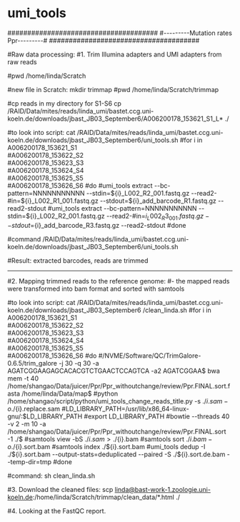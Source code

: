 # umi_tools

######################################
#---------Mutation rates Ppr---------#
######################################


#Raw data processing:
#1. Trim Illumina adapters and UMI adapters from raw reads

#pwd
/home/linda/Scratch

#new file in Scratch: mkdir trimmap
#pwd
/home/linda/Scratch/trimmap

#cp reads in my directory for S1-S6
cp /RAID/Data/mites/reads/linda_umi/bastet.ccg.uni-koeln.de/downloads/jbast_JB03_September6/A006200178_153621_S1_L* ./


#to look into script:
cat /RAID/Data/mites/reads/linda_umi/bastet.ccg.uni-koeln.de/downloads/jbast_JB03_September6/uni_tools.sh
#for i in A006200178_153621_S1 \
#A006200178_153622_S2 \
#A006200178_153623_S3 \
#A006200178_153624_S4 \
#A006200178_153625_S5 \
#A006200178_153626_S6
#do
#umi_tools extract --bc-pattern=NNNNNNNNNNN --stdin=${i}_L002_R2_001.fastq.gz --read2-#in=${i}_L002_R1_001.fastq.gz --stdout=${i}_add_barcode_R1.fastq.gz --read2-stdout
#umi_tools extract --bc-pattern=NNNNNNNNNNN --stdin=${i}_L002_R2_001.fastq.gz --read2-#in=${i}_L002_R3_001.fastq.gz --stdout=${i}_add_barcode_R3.fastq.gz --read2-stdout
#done

#command
/RAID/Data/mites/reads/linda_umi/bastet.ccg.uni-koeln.de/downloads/jbast_JB03_September6/uni_tools.sh
 
 #Result: extracted barcodes, reads are trimmed

-----
#2. Mapping trimmed reads to the reference genome:
#- the mapped reads were transformed into bam format and sorted with samtools

#to look into script: 
cat /RAID/Data/mites/reads/linda_umi/bastet.ccg.uni-koeln.de/downloads/jbast_JB03_September6
/clean_linda.sh
#for i in A006200178_153621_S1 \
#A006200178_153622_S2 \
#A006200178_153623_S3 \
#A006200178_153624_S4 \
#A006200178_153625_S5 \
#A006200178_153626_S6
#do
        #/NVME/Software/QC/TrimGalore-0.6.5/trim_galore -j 30 -q 30 -a AGATCGGAAGAGCACACGTCTGAACTCCAGTCA -a2 AGATCGGAA$
        bwa mem -t 40 /home/shangao/Data/juicer/Ppr/Ppr_withoutchange/review/Ppr.FINAL.sort.fasta /home/linda/Data/map$
        #python /home/shangao/script/python/umi_tools_change_reads_title.py -s ./${i}.sam -o ./${i}.replace.sam
        #LD_LIBRARY_PATH=/usr/lib/x86_64-linux-gnu/:$LD_LIBRARY_PATH
        #export LD_LIBRARY_PATH
        #bowtie --threads 40 -v 2 -m 10 -a /home/shangao/Data/juicer/Ppr/Ppr_withoutchange/review/Ppr.FINAL.sort -1 ./$
        #samtools view -bS ./${i}.sam > ./${i}.bam
        #samtools sort ./${i}.bam -o ./${i}.sort.bam
        #samtools index ./${i}.sort.bam
        #umi_tools dedup -I ./${i}.sort.bam --output-stats=deduplicated --paired -S ./${i}.sort.de.bam --temp-dir=tmp
#done


#command: sh clean_linda.sh


#3. Download the cleaned files: scp  linda@bast-work-1.zoologie.uni-koeln.de:/home/linda/Scratch/trimmap/clean_data/*.html ./

#4. Looking at the FastQC report.
